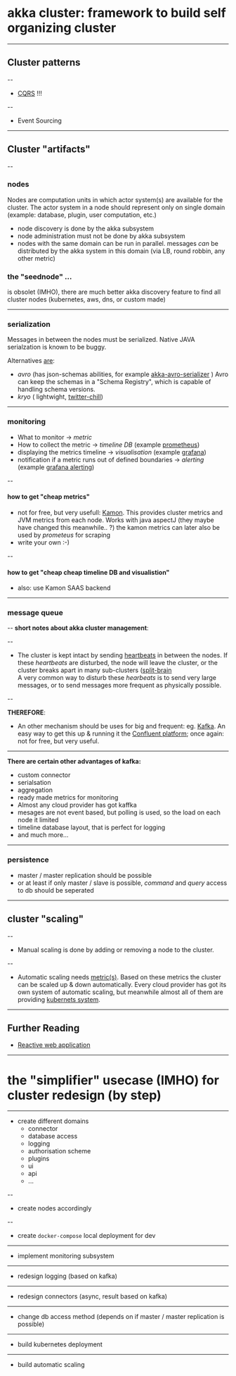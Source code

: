 # akka cluster: framework to build self organizing cluster
---

## Cluster patterns

--
* [CQRS](https://m.heise.de/developer/artikel/CQRS-neues-Architekturprinzip-zur-Trennung-von-Befehlen-und-Abfragen-1797489.html?seite=all) !!!

--
* Event Sourcing

---

## Cluster "artifacts" 

--
### nodes

Nodes are computation units in which actor system(s) are available for the cluster. 
The actor system in a node should represent only on single domain (example: database, plugin, user computation, etc.)
* node discovery is done by the akka subsystem
* node administration must not be done by akka subsystem
* nodes with the same domain can be run in parallel. messages _can_ be distributed by the akka 
system in this domain (via LB, round robbin, any other metric) 

### the "seednode" ...
is obsolet (IMHO), there are much better akka discovery feature to find all cluster 
nodes (kubernetes, aws, dns, or custom made)

---
### serialization
Messages in between the nodes must be serialized. Native JAVA serialzation is known to be buggy.

Alternatives [are](https://manuel.bernhardt.io/2018/07/20/akka-anti-patterns-java-serialization/):
* _avro_ (has json-schemas abilities, for example [akka-avro-serializer](https://github.com/hopped/akka-avro-serializer) )
  Avro can keep the schemas in a "Schema Registry", which is capable of handling schema versions.
* _kryo_ ( lightwight, [twitter-chill](https://github.com/twitter/chill))

---
### monitoring
- What to monitor -> _metric_
- How to collect the metric -> _timeline DB_ (example [prometheus](https://prometheus.io/))
- displaying the metrics timeline -> _visualisation_ (example [grafana](https://grafana.com/))
- notification if a metric runs out of defined boundaries -> _alerting_ (example [grafana alerting](https://grafana.com/docs/grafana/latest/alerting/notifications/))

--
#### how to get "cheap metrics"
- not for free, but very usefull: [Kamon](https://kamon.io/). This provides cluster metrics
and JVM metrics from each node. Works with java aspectJ (they maybe have changed this meanwhile.. ?)
the kamon metrics can later also be used by _prometeus_ for scraping
- write your own :-)

--
#### how to get "cheap cheap timeline DB and visualistion"
- also: use Kamon SAAS backend 

---
### message queue

--
**short notes about akka cluster management**:

--
* The cluster is kept intact by sending [heartbeats](https://doc.akka.io/docs/akka/current/cluster-usage.html#failure-detector)
in between the nodes. If these _heartbeats_ are disturbed, the node will leave the cluster, or 
the cluster breaks apart in many sub-clusters ([split-brain](https://en.wikipedia.org/wiki/Split-brain_(computing) )   
A very common way to disturb these _hearbeats_ is to send very large messages, or to send messages more frequent as physically possible.

--

**THEREFORE**:

* An other mechanism should be uses for big and frequent: eg. [Kafka](https://kafka.apache.org/). An easy 
way to get this up & running it the [Confluent platform](https://www.confluent.io/); once
again: not for free, but very useful. 

---
**There are certain other advantages of kafka:**
* custom connector 
* serialsation
* aggregation
* ready made metrics for monitoring
* Almost any cloud provider has got kaffka
* mesages are not event based, but polling is used, so the load on each node it limited
* timeline database layout, that is perfect for logging
* and much more...

 
---
### persistence
- master / master replication should be possible
- or at least if only master / slave is possible, _command_ and _query_ access to 
db should be seperated 

---
## cluster "scaling"

--
* Manual scaling is done by adding or removing a node to the cluster.

--
* Automatic scaling needs [metric(s)](#monitoring). Based on these metrics the cluster 
can be scaled up & down automatically. Every cloud provider has got its own system 
of automatic scaling, but meanwhile almost all of them are providing 
[kubernets system](https://kubernetes.io/de/). 

---
## Further Reading
* [Reactive web application](http://file.allitebooks.com/20161008/Reactive%20Web%20Applications.pdf)

---
# the "simplifier" usecase (IMHO) for cluster redesign (by step) 

---
* create different domains
    * connector
    * database access
    * logging
    * authorisation scheme
    * plugins
    * ui
    * api
    * ...

--
* create nodes accordingly

--
* create ``docker-compose`` local deployment for dev

---
* implement monitoring subsystem

---
* redesign logging (based on kafka)

---
* redesign connectors (async, result based on kafka)

---
* change db access method (depends on if master / master replication is possible)

---
* build kubernetes deployment

---
* build automatic scaling    


